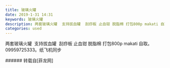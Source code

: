 ```yaml
---
title: 玻璃火罐
date: 2019-1-31 14:31
keywords: 玻璃火罐
description: 两套玻璃火罐  支持拔血罐  刮痧板 止血钳 脱脂棉 打包800p makati 自取。09959725333。纸飞机同步
categories: used
---
```

<td class="t_f" id="postmessage_2866674">

两套玻璃火罐  支持拔血罐  刮痧板 止血钳 脱脂棉 打包800p makati 自取。09959725333。纸飞机同步<br/>
</td>
###### 转载自[菲龙网]